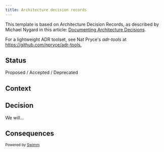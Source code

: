 ```yaml
---
title: Architecture decision records
---
```

This template is based on Architecture Decision Records, as described by Michael Nygard in this article: [Documenting Architecture Decisions](http://thinkrelevance.com/blog/2011/11/15/documenting-architecture-decisions).

For a lightweight ADR toolset, see Nat Pryce's *adr-tools* at <https://github.com/npryce/adr-tools>[.](https://github.com/npryce/adr-tools.)

## Status

Proposed / Accepted / Deprecated

## Context

## Decision

We will...

## Consequences

<SwmMeta version="3.0.0" repo-id="Z2l0aHViJTNBJTNBb3BlbkRMUCUzQSUzQWhvdmVyemhlbmc=" repo-name="openDLP"><sup>Powered by [Swimm](https://app.swimm.io/)</sup></SwmMeta>
